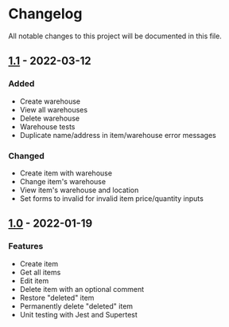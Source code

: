 # Changelog

All notable changes to this project will be documented in this file.


## [1.1] - 2022-03-12

### Added

- Create warehouse
- View all warehouses
- Delete warehouse
- Warehouse tests
- Duplicate name/address in item/warehouse error messages

### Changed

- Create item with warehouse
- Change item's warehouse
- View item's warehouse and location
- Set forms to invalid for invalid item price/quantity inputs

## [1.0] - 2022-01-19

### Features

- Create item
- Get all items
- Edit item
- Delete item with an optional comment
- Restore "deleted" item
- Permanently delete "deleted" item
- Unit testing with Jest and Supertest

[1.1]: https://github.com/abd36/shopify-backend-challenge/compare/v1...v1.1
[1.0]: https://github.com/abd36/shopify-backend-challenge/tree/v1
